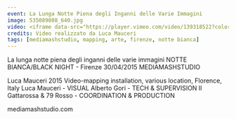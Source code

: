 ```yaml
---
event: La Lunga Notte Piena degli Inganni delle Varie Immagini
image: 535089808_640.jpg
video: <iframe data-src="https://player.vimeo.com/video/139318522?color=d21f1b&title=0&byline=0&portrait=0" class="lazyload" frameborder="0" allow="autoplay; fullscreen" allowfullscreen></iframe>
credits: Video realizzato da Luca Mauceri
tags: [mediamashstudio, mapping, arte, firenze, notte bianca]
---
```

La lunga notte piena degli inganni delle varie immagini
NOTTE BIANCA/BLACK NIGHT - Firenze 30/04/2015
MEDIAMASHSTUDIO

Luca Mauceri 2015
Video-mapping installation, various location, Florence, Italy
Luca Mauceri - VISUAL
Alberto Gori - TECH & SUPERVISION
Il Gattarossa & 79 Rosso - COORDINATION & PRODUCTION

mediamashstudio.com
